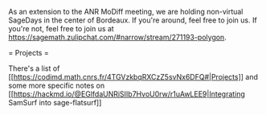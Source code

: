 As an extension to the ANR MoDiff meeting, we are holding non-virtual SageDays in the center of Bordeaux. If you're around, feel free to join us. If you're not, feel free to join us at https://sagemath.zulipchat.com/#narrow/stream/271193-polygon.

= Projects =

There's a list of [[https://codimd.math.cnrs.fr/4TGVzkbqRXCzZ5svNx6DFQ#|Projects]] and some more specific notes on [[https://hackmd.io/@EGlfdaUNRiSIIb7HvoU0rw/r1uAwLEE9|Integrating SamSurf into sage-flatsurf]]
